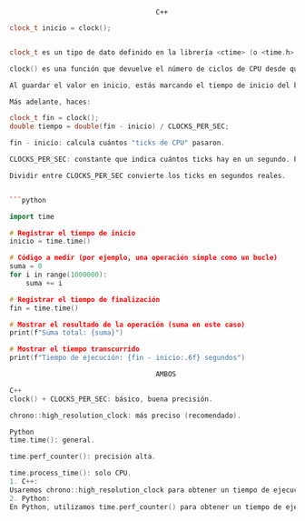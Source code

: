 
                                        C++
```cpp
clock_t inicio = clock();


clock_t es un tipo de dato definido en la librería <ctime> (o <time.h> en C). Se usa para representar tiempo de CPU.

clock() es una función que devuelve el número de ciclos de CPU desde que empezó a ejecutarse el programa.

Al guardar el valor en inicio, estás marcando el tiempo de inicio del bloque que quieres medir.

Más adelante, haces:

clock_t fin = clock();
double tiempo = double(fin - inicio) / CLOCKS_PER_SEC;

fin - inicio: calcula cuántos "ticks de CPU" pasaron.

CLOCKS_PER_SEC: constante que indica cuántos ticks hay en un segundo. Por lo general es 1000, pero depende del sistema.

Dividir entre CLOCKS_PER_SEC convierte los ticks en segundos reales.


```python

import time

# Registrar el tiempo de inicio
inicio = time.time()

# Código a medir (por ejemplo, una operación simple como un bucle)
suma = 0
for i in range(1000000):
    suma += i

# Registrar el tiempo de finalización
fin = time.time()

# Mostrar el resultado de la operación (suma en este caso)
print(f"Suma total: {suma}")

# Mostrar el tiempo transcurrido
print(f"Tiempo de ejecución: {fin - inicio:.6f} segundos")

                                    AMBOS

C++
clock() + CLOCKS_PER_SEC: básico, buena precisión.

chrono::high_resolution_clock: más preciso (recomendado).

Python
time.time(): general.

time.perf_counter(): precisión alta.

time.process_time(): solo CPU.
1. C++:
Usaremos chrono::high_resolution_clock para obtener un tiempo de ejecución de alta precisión. Imagina que estás comparando un algoritmo simple, como la suma de una matriz:
2. Python:
En Python, utilizamos time.perf_counter() para obtener un tiempo de ejecución con alta precisión. El código sería equivalente al de C++: